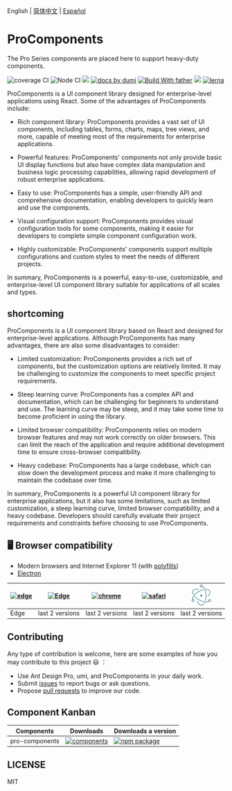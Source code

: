 English | [简体中文](./README.zh-CN.md) | [Español](./README.es-PR.md)

# ProComponents

The Pro Series components are placed here to support heavy-duty components.

![coverage CI](https://github.com/ant-design/pro-components/workflows/coverage%20CI/badge.svg) ![Node CI](https://github.com/ant-design/pro-components/workflows/Node%20CI/badge.svg) [![](https://codecov.io/gh/ant-design/pro-components/branch/master/graph/badge.svg)](https://codecov.io/gh/ant-design/pro-components) [![ docs by dumi](https://img.shields.io/badge/docs%20by-dumi-blue)](https://d.umijs.org/) [![Build With father](https://img.shields.io/badge/build%20with-father-028fe4.svg)](https://github.com/umijs/father/) [![](https://badgen.net/badge/icon/Ant%20Design?icon=https://gw.alipayobjects.com/zos/antfincdn/Pp4WPgVDB3/KDpgvguMpGfqaHPjicRK.svg&label)](https://ant.design) [![lerna](https://img.shields.io/badge/maintained%20with-lerna-cc00ff.svg)](https://lerna.js.org/)

ProComponents is a UI component library designed for enterprise-level applications using React. Some of the advantages of ProComponents include:

- Rich component library: ProComponents provides a vast set of UI components, including tables, forms, charts, maps, tree views, and more, capable of meeting most of the requirements for enterprise applications.

- Powerful features: ProComponents' components not only provide basic UI display functions but also have complex data manipulation and business logic processing capabilities, allowing rapid development of robust enterprise applications.

- Easy to use: ProComponents has a simple, user-friendly API and comprehensive documentation, enabling developers to quickly learn and use the components.

- Visual configuration support: ProComponents provides visual configuration tools for some components, making it easier for developers to complete simple component configuration work.

- Highly customizable: ProComponents' components support multiple configurations and custom styles to meet the needs of different projects.

In summary, ProComponents is a powerful, easy-to-use, customizable, and enterprise-level UI component library suitable for applications of all scales and types.

## shortcoming

ProComponents is a UI component library based on React and designed for enterprise-level applications. Although ProComponents has many advantages, there are also some disadvantages to consider:

- Limited customization: ProComponents provides a rich set of components, but the customization options are relatively limited. It may be challenging to customize the components to meet specific project requirements.

- Steep learning curve: ProComponents has a complex API and documentation, which can be challenging for beginners to understand and use. The learning curve may be steep, and it may take some time to become proficient in using the library.

- Limited browser compatibility: ProComponents relies on modern browser features and may not work correctly on older browsers. This can limit the reach of the application and require additional development time to ensure cross-browser compatibility.

- Heavy codebase: ProComponents has a large codebase, which can slow down the development process and make it more challenging to maintain the codebase over time.

In summary, ProComponents is a powerful UI component library for enterprise applications, but it also has some limitations, such as limited customization, a steep learning curve, limited browser compatibility, and a heavy codebase. Developers should carefully evaluate their project requirements and constraints before choosing to use ProComponents.

## 🖥 Browser compatibility

- Modern browsers and Internet Explorer 11 (with [polyfills](https://stackoverflow.com/questions/57020976/polyfills-in-2019-for-ie11))
- [Electron](https://www.electronjs.org/)

| [![edge](https://raw.githubusercontent.com/alrra/browser-logos/master/src/edge/edge_48x48.png)](http://godban.github.io/browsers-support-badges/) | [![Edge](https://raw.githubusercontent.com/alrra/browser-logos/master/src/firefox/firefox_48x48.png)](http://godban.github.io/browsers-support-badges/) | [![chrome](https://raw.githubusercontent.com/alrra/browser-logos/master/src/chrome/chrome_48x48.png)](http://godban.github.io/browsers-support-badges/) | [![safari](https://raw.githubusercontent.com/alrra/browser-logos/master/src/safari/safari_48x48.png)](http://godban.github.io/browsers-support-badges/) | [![electron_48x48](https://raw.githubusercontent.com/alrra/browser-logos/master/src/electron/electron_48x48.png)](http://godban.github.io/browsers-support-badges/) |
| --- | --- | --- | --- | --- |
| Edge | last 2 versions | last 2 versions | last 2 versions | last 2 versions |

## Contributing

Any type of contribution is welcome, here are some examples of how you may contribute to this project 😃 ：

- Use Ant Design Pro, umi, and ProComponents in your daily work.
- Submit [issues](https://github.com/ant-design/pro-components/issues) to report bugs or ask questions.
- Propose [pull requests](https://github.com/ant-design/pro-components/pulls) to improve our code.

## Component Kanban

| Components | Downloads | Downloads a version |
| --- | --- | --- |
| pro-components | [![components](https://img.shields.io/npm/dw/@ant-design/pro-components.svg)](https://www.npmjs.com/package/@ant-design/pro-components) | [![npm package](https://img.shields.io/npm/v/@ant-design/pro-components.svg?style=flat-square?style=flat-square)](https://www.npmjs.com/package/@ant-design/pro-components) |

## LICENSE

MIT
